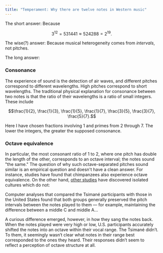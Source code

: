 ```yaml
---
title: "Temperament: Why there are twelve notes in Western music"
---
```


The short answer: Because

$$3^{12} = 531441 \approx 524288 = 2^{19}.$$

The wise(?) answer: Because musical heterogeneity comes from _intervals_, not pitches.

The long answer:

### Consonance

The experience of sound is the detection of air waves, and different pitches correspond to different wavelengths. High pitches correspond to short wavelengths. The traditional physical explanation for consonance between two notes is that the ratio of their wavelengths is a ratio of small integers. These include

$$\frac{1}{2}, \frac{1}{3}, \frac{1}{5}, \frac{1}{7}, \frac{3}{5}, \frac{3}{7}, \frac{5}{7}.$$

Here I have chosen fractions involving 1 and primes from 2 through 7. The lower the integers, the greater the supposed consonance. 

### Octave equivalence

In particular, the most consonant ratio of 1 to 2, where one pitch has double the length of the other, corresponds to an octave interval; the notes sound "the same." The question of why such octave-separated pitches sound similar is an empirical question and doesn't have a clean answer. For instance, studies have found that chimpanzees also experience octave equivalence. On the other hand, [other studies](https://www.quantamagazine.org/perceptions-of-musical-octaves-are-learned-not-wired-in-the-brain-20191030/) have discovered isolated cultures which do not:

<div class="media">
  Computer analyses that compared the Tsimané participants with those in the United States found that both groups generally preserved the pitch intervals between the notes played to them — for example, maintaining the difference between a middle C and middle A...

A curious difference emerged, however, in how they sang the notes back. When the notes played were very high or low, U.S. participants accurately shifted the notes into an octave within their vocal range. The Tsimané didn’t. To them, it seemingly wasn’t clear what notes in their range best corresponded to the ones they heard. Their responses didn’t seem to reflect a perception of octave structure at all.
</div>
